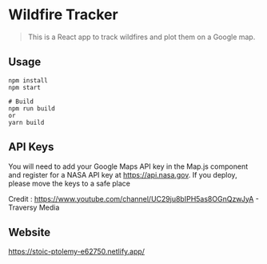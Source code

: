# Wildfire Tracker

> This is a React app to track wildfires and plot them on a Google map.

## Usage

```
npm install
npm start

# Build
npm run build
or
yarn build
```

## API Keys

You will need to add your Google Maps API key in the Map.js component and register for a NASA API key at https://api.nasa.gov. If you deploy, please move the keys to a safe place

Credit : https://www.youtube.com/channel/UC29ju8bIPH5as8OGnQzwJyA - Traversy Media

## Website
https://stoic-ptolemy-e62750.netlify.app/

